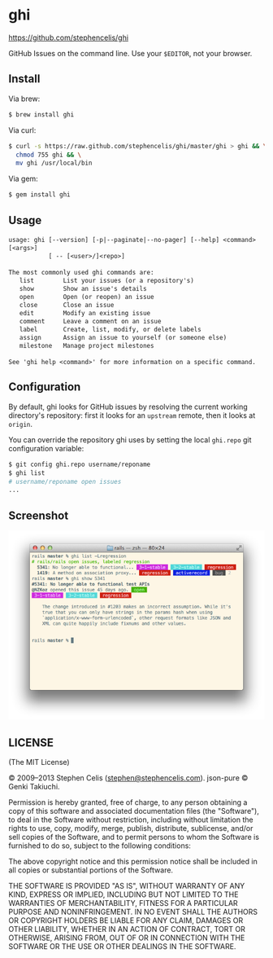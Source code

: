 # ghi

<https://github.com/stephencelis/ghi>

GitHub Issues on the command line. Use your `$EDITOR`, not your browser.


## Install

Via brew:
``` sh
$ brew install ghi
```

Via curl:
``` sh
$ curl -s https://raw.github.com/stephencelis/ghi/master/ghi > ghi && \
  chmod 755 ghi && \
  mv ghi /usr/local/bin
```

Via gem:
``` sh
$ gem install ghi
```


## Usage

```
usage: ghi [--version] [-p|--paginate|--no-pager] [--help] <command> [<args>]
           [ -- [<user>/]<repo>]

The most commonly used ghi commands are:
   list        List your issues (or a repository's)
   show        Show an issue's details
   open        Open (or reopen) an issue
   close       Close an issue
   edit        Modify an existing issue
   comment     Leave a comment on an issue
   label       Create, list, modify, or delete labels
   assign      Assign an issue to yourself (or someone else)
   milestone   Manage project milestones

See 'ghi help <command>' for more information on a specific command.
```


## Configuration

By default, ghi looks for GitHub issues by resolving the current working
directory's repository: first it looks for an `upstream` remote, then it
looks at `origin`.

You can override the repository ghi uses by setting the local `ghi.repo`
git configuration variable:

``` sh
$ git config ghi.repo username/reponame
$ ghi list
# username/reponame open issues
...
```


## Screenshot

![Example](images/example.png)


## LICENSE

(The MIT License)

© 2009–2013 Stephen Celis (<stephen@stephencelis.com>).
json-pure © Genki Takiuchi.

Permission is hereby granted, free of charge, to any person obtaining a copy of
this software and associated documentation files (the "Software"), to deal in
the Software without restriction, including without limitation the rights to
use, copy, modify, merge, publish, distribute, sublicense, and/or sell copies
of the Software, and to permit persons to whom the Software is furnished to do
so, subject to the following conditions:

The above copyright notice and this permission notice shall be included in all
copies or substantial portions of the Software.

THE SOFTWARE IS PROVIDED "AS IS", WITHOUT WARRANTY OF ANY KIND, EXPRESS OR
IMPLIED, INCLUDING BUT NOT LIMITED TO THE WARRANTIES OF MERCHANTABILITY,
FITNESS FOR A PARTICULAR PURPOSE AND NONINFRINGEMENT. IN NO EVENT SHALL THE
AUTHORS OR COPYRIGHT HOLDERS BE LIABLE FOR ANY CLAIM, DAMAGES OR OTHER
LIABILITY, WHETHER IN AN ACTION OF CONTRACT, TORT OR OTHERWISE, ARISING FROM,
OUT OF OR IN CONNECTION WITH THE SOFTWARE OR THE USE OR OTHER DEALINGS IN THE
SOFTWARE.
